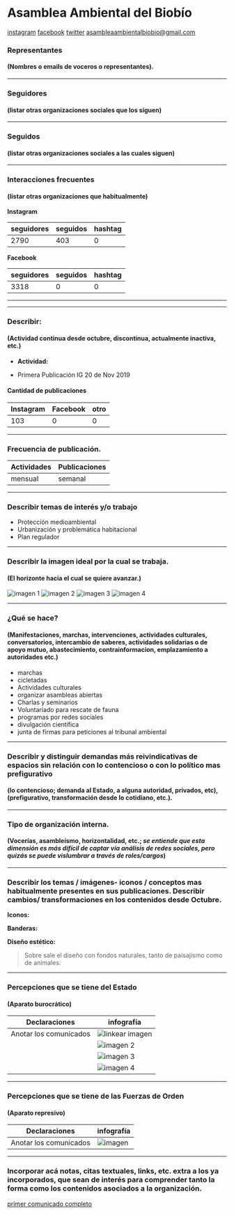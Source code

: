 #  Asamblea Ambiental del Biobío

[instagram](https://www.instagram.com/asambleaambientalbiobio/)
[facebook](https://www.facebook.com/AsambleaAmbientalBioBio/)
[twitter]()
<asambleaambientalbiobio@gmail.com>




### Representantes
#### (Nombres o emails de voceros o representantes).

---
### Seguidores
#### (listar otras organizaciones sociales que los siguen)

---
### Seguidos
#### (listar otras organizaciones sociales a las cuales siguen)

---
### Interacciones frecuentes
#### (listar otras organizaciones que habitualmente)

**Instagram**

| seguidores | seguidos | hashtag |
|---|---|---|
|2790|403|0|

**Facebook**

| seguidores | seguidos | hashtag |
|---|---|---|
|3318|0|0|

---

---
### Describir:
#### (Actividad continua desde octubre, discontinua, actualmente inactiva, etc.)

* **Actividad:**   

* Primera Publicación IG 20 de Nov 2019

#### Cantidad de publicaciones
| Instagram | Facebook | otro |
|---|---|---|
|103|0|0|

---
### Frecuencia de publicación.

| Actividades | Publicaciones |
|---|---|  
|mensual | semanal | 

---
### Describir temas de interés y/o trabajo

* Protección medioambiental
* Urbanización y problemática habitacional
* Plan regulador


---
### Describir la imagen ideal por la cual se trabaja.
#### (El horizonte hacia el cual se quiere avanzar.)

![imagen 1](72745772_427939244792805_6481199254316590504_n.jpg)
![imagen 2](72209648_744226262747321_1804897891219566945_n.jpg)
![imagen 3](71575600_195570111565146_3015318635134862958_n.jpg)
![imagen 4](74879309_107673510566786_977897615353001422_n.jpg)

---
### ¿Qué se hace?
#### (Manifestaciones, marchas, intervenciones, actividades culturales, conversatorios, intercambio de saberes, actividades solidarias o de apoyo mutuo, abastecimiento, contrainformacion, emplazamiento a autoridades etc.)

* marchas
* cicletadas
* Actividades culturales
* organizar asambleas abiertas
* Charlas y seminarios
* Voluntariado para rescate de fauna
* programas por redes sociales
* divulgación científica
* junta de firmas para peticiones al tribunal ambiental

---
### Describir y distinguir demandas más reivindicativas de espacios sin relación con lo contencioso o con lo político mas prefigurativo
#### (lo contencioso; demanda al Estado, a alguna autoridad, privados, etc), (prefigurativo, transformación desde lo cotidiano, etc.).

---
### Tipo de organización interna.
#### (Vocerías, asambleísmo, horizontalidad, etc.; *se entiende que esta dimensión es más difícil de captar vía análisis de redes sociales, pero quizás se puede vislumbrar a través de roles/cargos*)

---
### Describir los temas / imágenes- iconos / conceptos mas habitualmente presentes en sus publicaciones. Describir cambios/ transformaciones en los contenidos desde Octubre.

**Iconos:**

**Banderas:**

**Diseño estético:**

> Sobre sale el diseño con fondos naturales, tanto de paisajismo como de animales. 

---
### Percepciones que se tiene del Estado
#### (Aparato burocrático)

| Declaraciones | infografía | 
|---|---|
|Anotar los comunicados | ![linkear imagen](105962236_1572718476231371_3015505612192779557_n.jpg) |
||![imagen 2](106702050_625875238285148_5586734315869165301_n.jpg)|
||![imagen 3](106133731_193889208685733_684147732535776702_n.jpg)|
||![imagen 4](103535456_276771296799526_8712506578489195604_n.jpg)|
---
### Percepciones que se tiene de las Fuerzas de Orden
#### (Aparato represivo)

| Declaraciones | infografía | 
|---|---|
|Anotar los comunicados | ![imagen]() |

---
### Incorporar acá notas, citas textuales, links, etc. extra a los ya incorporados, que sean de interés para comprender tanto la forma como los contenidos asociados a la organización.

[primer comunicado completo](https://www.lanalhuenoticias.cl/leenota.php?noti=7894#.XdVehHuvGDZ)

